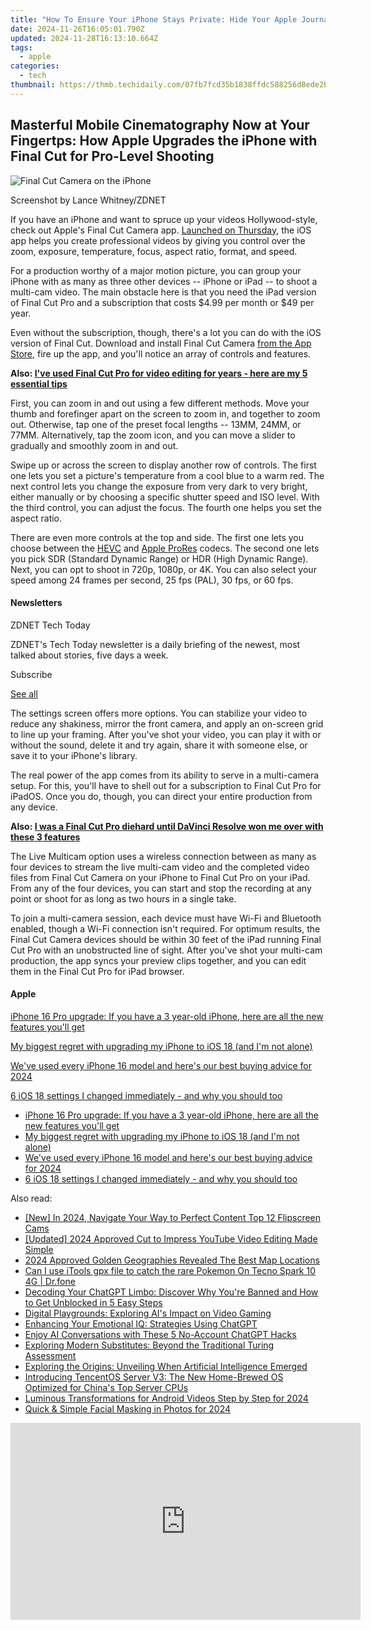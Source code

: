 ```yaml
---
title: "How To Ensure Your iPhone Stays Private: Hide Your Apple Journal From Others by Default"
date: 2024-11-26T16:05:01.790Z
updated: 2024-11-28T16:13:10.664Z
tags:
  - apple
categories:
  - tech
thumbnail: https://thmb.techidaily.com/07fb7fcd35b1838ffdc588256d8ede2b1811ae53f4a1f3aaa3fc523cba06c6cc.jpg
---
```


## Masterful Mobile Cinematography Now at Your Fingertps: How Apple Upgrades the iPhone with Final Cut for Pro-Level Shooting

![Final Cut Camera on the iPhone](https://www.zdnet.com/a/img/resize/e9a2f9a7c475f46db11c930fb9a06aa05172e1cd/2024/06/21/f9d4bbe0-0890-4033-8c8a-534db025752b/figure-top-final-cut-camera-launches-on-the-iphone.jpg?auto=webp&width=1280)

Screenshot by Lance Whitney/ZDNET

If you have an iPhone and want to spruce up your videos Hollywood-style, check out Apple's Final Cut Camera app. [Launched on Thursday](https://support.apple.com/en-la/120071), the iOS app helps you create professional videos by giving you control over the zoom, exposure, temperature, focus, aspect ratio, format, and speed.

For a production worthy of a major motion picture, you can group your iPhone with as many as three other devices -- iPhone or iPad -- to shoot a multi-cam video. The main obstacle here is that you need the iPad version of Final Cut Pro and a subscription that costs $4.99 per month or $49 per year.

Even without the subscription, though, there's a lot you can do with the iOS version of Final Cut. Download and install Final Cut Camera [from the App Store](https://apps.apple.com/us/app/final-cut-camera/id6469552837), fire up the app, and you'll notice an array of controls and features.

**Also: [I've used Final Cut Pro for video editing for years - here are my 5 essential tips](https://www.zdnet.com/home-and-office/work-life/ive-used-final-cut-pro-for-video-editing-for-years-here-are-my-5-essential-tips/)**

First, you can zoom in and out using a few different methods. Move your thumb and forefinger apart on the screen to zoom in, and together to zoom out. Otherwise, tap one of the preset focal lengths -- 13MM, 24MM, or 77MM. Alternatively, tap the zoom icon, and you can move a slider to gradually and smoothly zoom in and out.

Swipe up or across the screen to display another row of controls. The first one lets you set a picture's temperature from a cool blue to a warm red. The next control lets you change the exposure from very dark to very bright, either manually or by choosing a specific shutter speed and ISO level. With the third control, you can adjust the focus. The fourth one helps you set the aspect ratio.

There are even more controls at the top and side. The first one lets you choose between the [HEVC](https://www.zdnet.com/article/shiny-new-tech-is-hevch-265-worth-it/) and [Apple ProRes](https://www.zdnet.com/article/what-is-prores-and-why-does-apple-keep-mentioning-it/) codecs. The second one lets you pick SDR (Standard Dynamic Range) or HDR (High Dynamic Range). Next, you can opt to shoot in 720p, 1080p, or 4K. You can also select your speed among 24 frames per second, 25 fps (PAL), 30 fps, or 60 fps.

#### Newsletters

ZDNET Tech Today

ZDNET's Tech Today newsletter is a daily briefing of the newest, most talked about stories, five days a week.

 Subscribe

[See all](https://www.zdnet.com/newsletters/)

The settings screen offers more options. You can stabilize your video to reduce any shakiness, mirror the front camera, and apply an on-screen grid to line up your framing. After you've shot your video, you can play it with or without the sound, delete it and try again, share it with someone else, or save it to your iPhone's library.

The real power of the app comes from its ability to serve in a multi-camera setup. For this, you'll have to shell out for a subscription to Final Cut Pro for iPadOS. Once you do, though, you can direct your entire production from any device.

**Also: [I was a Final Cut Pro diehard until DaVinci Resolve won me over with these 3 features](https://www.zdnet.com/article/i-was-a-final-cut-pro-diehard-until-davinci-resolve-won-me-over-with-these-3-features/)**

The Live Multicam option uses a wireless connection between as many as four devices to stream the live multi-cam video and the completed video files from Final Cut Camera on your iPhone to Final Cut Pro on your iPad. From any of the four devices, you can start and stop the recording at any point or shoot for as long as two hours in a single take.

To join a multi-camera session, each device must have Wi-Fi and Bluetooth enabled, though a Wi-Fi connection isn't required. For optimum results, the Final Cut Camera devices should be within 30 feet of the iPad running Final Cut Pro with an unobstructed line of sight. After you've shot your multi-cam production, the app syncs your preview clips together, and you can edit them in the Final Cut Pro for iPad browser.

#### Apple

[iPhone 16 Pro upgrade: If you have a 3 year-old iPhone, here are all the new features you'll get](https://www.zdnet.com/article/iphone-16-pro-and-pro-max-hands-on/ "iPhone 16 Pro upgrade: If you have a 3 year-old iPhone, here are all the new features you'll get")

[My biggest regret with upgrading my iPhone to iOS 18 (and I'm not alone)](https://www.zdnet.com/article/my-biggest-regret-with-upgrading-my-iphone-to-ios-18-and-im-not-alone/ "My biggest regret with upgrading my iPhone to iOS 18 (and I'm not alone)")

[We've used every iPhone 16 model and here's our best buying advice for 2024](https://www.zdnet.com/article/iphone-16-pro-max-buying-advice-2024/ "We've used every iPhone 16 model and here's our best buying advice for 2024")

[6 iOS 18 settings I changed immediately - and why you should too](https://www.zdnet.com/article/6-ios-18-settings-i-changed-immediately-and-why-you-should-too/ "6 iOS 18 settings I changed immediately - and why you should too")

* [iPhone 16 Pro upgrade: If you have a 3 year-old iPhone, here are all the new features you'll get](https://www.zdnet.com/article/iphone-16-pro-and-pro-max-hands-on/ "iPhone 16 Pro upgrade: If you have a 3 year-old iPhone, here are all the new features you'll get")
* [My biggest regret with upgrading my iPhone to iOS 18 (and I'm not alone)](https://www.zdnet.com/article/my-biggest-regret-with-upgrading-my-iphone-to-ios-18-and-im-not-alone/ "My biggest regret with upgrading my iPhone to iOS 18 (and I'm not alone)")
* [We've used every iPhone 16 model and here's our best buying advice for 2024](https://www.zdnet.com/article/iphone-16-pro-max-buying-advice-2024/ "We've used every iPhone 16 model and here's our best buying advice for 2024")
* [6 iOS 18 settings I changed immediately - and why you should too](https://www.zdnet.com/article/6-ios-18-settings-i-changed-immediately-and-why-you-should-too/ "6 iOS 18 settings I changed immediately - and why you should too")

<ins class="adsbygoogle"
     style="display:block"
     data-ad-format="autorelaxed"
     data-ad-client="ca-pub-7571918770474297"
     data-ad-slot="1223367746"></ins>

<ins class="adsbygoogle"
     style="display:block"
     data-ad-client="ca-pub-7571918770474297"
     data-ad-slot="8358498916"
     data-ad-format="auto"
     data-full-width-responsive="true"></ins>

<span class="atpl-alsoreadstyle">Also read:</span>
<div><ul>
<li><a href="https://youtube-docs.techidaily.com/n-2024-navigate-your-way-to-perfect-content-top-12-flipscreen-cams/"><u>[New] In 2024, Navigate Your Way to Perfect Content Top 12 Flipscreen Cams</u></a></li>
<li><a href="https://facebook-video-share.techidaily.com/updated-2024-approved-cut-to-impress-youtube-video-editing-made-simple/"><u>[Updated] 2024 Approved Cut to Impress YouTube Video Editing Made Simple</u></a></li>
<li><a href="https://video-capture.techidaily.com/2024-approved-golden-geographies-revealed-the-best-map-locations/"><u>2024 Approved Golden Geographies Revealed The Best Map Locations</u></a></li>
<li><a href="https://android-pokemon-go.techidaily.com/can-i-use-itools-gpx-file-to-catch-the-rare-pokemon-on-tecno-spark-10-4g-drfone-by-drfone-virtual-android/"><u>Can I use iTools gpx file to catch the rare Pokemon On Tecno Spark 10 4G | Dr.fone</u></a></li>
<li><a href="https://tech-haven.techidaily.com/decoding-your-chatgpt-limbo-discover-why-youre-banned-and-how-to-get-unblocked-in-5-easy-steps/"><u>Decoding Your ChatGPT Limbo: Discover Why You're Banned and How to Get Unblocked in 5 Easy Steps</u></a></li>
<li><a href="https://tech-haven.techidaily.com/digital-playgrounds-exploring-ais-impact-on-video-gaming/"><u>Digital Playgrounds: Exploring AI's Impact on Video Gaming</u></a></li>
<li><a href="https://tech-haven.techidaily.com/enhancing-your-emotional-iq-strategies-using-chatgpt/"><u>Enhancing Your Emotional IQ: Strategies Using ChatGPT</u></a></li>
<li><a href="https://tech-haven.techidaily.com/enjoy-ai-conversations-with-these-5-no-account-chatgpt-hacks/"><u>Enjoy AI Conversations with These 5 No-Account ChatGPT Hacks</u></a></li>
<li><a href="https://tech-haven.techidaily.com/exploring-modern-substitutes-beyond-the-traditional-turing-assessment/"><u>Exploring Modern Substitutes: Beyond the Traditional Turing Assessment</u></a></li>
<li><a href="https://tech-haven.techidaily.com/exploring-the-origins-unveiling-when-artificial-intelligence-emerged/"><u>Exploring the Origins: Unveiling When Artificial Intelligence Emerged</u></a></li>
<li><a href="https://article-helps.techidaily.com/introducing-tencentos-server-v3-the-new-home-brewed-os-optimized-for-chinas-top-server-cpus/"><u>Introducing TencentOS Server V3: The New Home-Brewed OS Optimized for China's Top Server CPUs</u></a></li>
<li><a href="https://fox-blue.techidaily.com/luminous-transformations-for-android-videos-step-by-step-for-2024/"><u>Luminous Transformations for Android Videos Step by Step for 2024</u></a></li>
<li><a href="https://article-helps.techidaily.com/quick-and-simple-facial-masking-in-photos-for-2024/"><u>Quick & Simple Facial Masking in Photos for 2024</u></a></li>
</ul></div>

<!-- affiliate ads begin -->
<iframe width="560" height="315" src="https://www.youtube.com/embed/S3Th6oa_isA?si=TTQ013BB9beUM4x6&autoplay=1" title="YouTube video player" frameborder="0" allow="accelerometer; autoplay; clipboard-write; encrypted-media; gyroscope; picture-in-picture; web-share" referrerpolicy="strict-origin-when-cross-origin" allowfullscreen></iframe>
<!-- affiliate ads end -->

